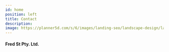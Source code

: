 ```yaml
---
id: home
position: left
title: Contact
description:
image: https://planner5d.com/s/6/images/landing-seo/landscape-design/landscape_design@2x.jpg
---
```


#### Fred St Pty. Ltd.
